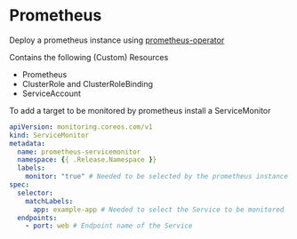 # Prometheus
Deploy a prometheus instance using [prometheus-operator](https://github.com/prometheus-operator/prometheus-operator)

Contains the following (Custom) Resources
- Prometheus
- ClusterRole and ClusterRoleBinding
- ServiceAccount

To add a target to be monitored by prometheus install a ServiceMonitor
```yaml
apiVersion: monitoring.coreos.com/v1
kind: ServiceMonitor
metadata:
  name: prometheus-servicemonitor
  namespace: {{ .Release.Namespace }}
  labels:
    monitor: "true" # Needed to be selected by the prometheus instance
spec:
  selector:
    matchLabels:
      app: example-app # Needed to select the Service to be monitored
  endpoints:
    - port: web # Endpoint name of the Service
```